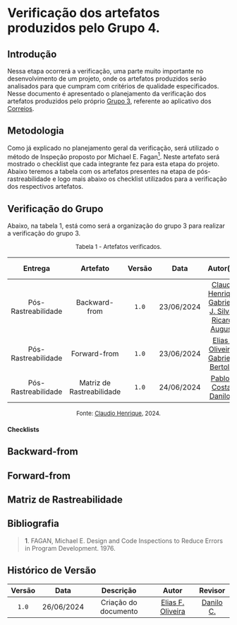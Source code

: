 # Verificação dos artefatos produzidos pelo Grupo 4.

## Introdução

Nessa etapa ocorrerá a verificação, uma parte muito importante no desenvolvimento de um projeto, onde os artefatos produzidos serão analisados para que cumpram com critérios de qualidade especificados. Nesse documento é apresentado o planejamento da verificação dos artefatos produzidos pelo próprio [Grupo 3](https://requisitos-de-software.github.io/2024.1-Correios/), referente ao aplicativo dos [Correios](https://www.correios.com.br).


## Metodologia

Como já explicado no planejamento geral da verificação, será utilizado o método de Inspeção proposto por Michael E. Fagan<a href="#ref1"><sup>1</sup></a>. Neste artefato será mostrado o checklist que cada integrante fez para esta etapa do projeto. Abaixo teremos a tabela com os artefatos presentes na etapa de pós-rastreabilidade e logo mais abaixo os checklist utilizados para a verificação dos respectivos artefatos.

## Verificação do Grupo

Abaixo, na tabela 1, está como será a organização do grupo 3 para realizar a verificação do grupo 3.

<font size="2"><p style="text-align: center">Tabela 1 - Artefatos verificados.</p></font>

|Entrega|Artefato|Versão|Data|Autor(es)|Verificado por|
|:---:|:--:|:----:|:----:|:----:|:----:|
|Pós-Rastreabilidade| Backward-from	 | `1.0`|23/06/2024| [Claudio Henrique][ClaudioGH], [Gabriel F. J. Silva][GabrielFGH] e  [Ricardo Augusto][RicardoGH] | [Danilo C.][DaniloGH]  |
|Pós-Rastreabilidade| Forward-from	 | `1.0`|23/06/2024| [Elias F. Oliveira][EliasGH] e [Gabriel B. Bertolazi][GabrielBGH]  | [Pablo S. Costa][PabloGH] |
|Pós-Rastreabilidade| Matriz de Rastreabilidade | `1.0`|24/06/2024| [Pablo S. Costa][PabloGH] e [Danilo C.][DaniloGH] |  [Elias F. Oliveira][EliasGH]  |

<font size="2"><p style="text-align: center">Fonte: [Claudio Henrique][ClaudioGH], 2024.</p></font>

#### Checklists

## Backward-from	
 
## Forward-from	

## Matriz de Rastreabilidade

## Bibliografia

> <a id="ref1">1</a>. FAGAN, Michael E. Design and Code Inspections to Reduce Errors in Program Development. 1976.


## Histórico de Versão

| Versão | Data | Descrição | Autor | Revisor
|:-:|:-:|:-:|:-:|:-:|
|`1.0`| 26/06/2024 | Criação do documento| [Elias F. Oliveira][EliasGH] | [Danilo C.][DaniloGH] |

[ClaudioGH]: https://github.com/claudiohsc
[DaniloGH]: https://github.com/Danilo-Carvalho-Antunes
[EliasGH]: https://github.com/EliasOliver21
[GabrielBGH]: https://github.com/Bertolazi
[GabrielFGH]: https://github.com/MMcLovin
[PabloGH]: https://github.com/pabloheika
[RicardoGH]: https://www.github.com/avmricardo
